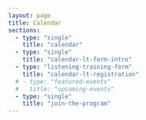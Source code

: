 ```yaml
---
layout: page
title: Calendar
sections:
  - type: "single"
    title: "calendar"
  - type: "single"
    title: "calendar-lt-form-intro"
  - type: "listening-training-form"
    title: "calendar-lt-registration"
  # - type: "featured-events"
  #   title: "upcoming-events"
  - type: "single"
    title: "join-the-program"
---
```


